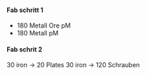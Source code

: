 

#### Fab schritt 1
- 180 Metall Ore pM
- 180 Metall pM
#### Fab schrit 2

30 iron -> 20 Plates
30 iron -> 120 Schrauben